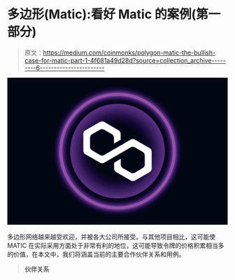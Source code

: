 # 多边形(Matic):看好 Matic 的案例(第一部分)

> 原文：<https://medium.com/coinmonks/polygon-matic-the-bullish-case-for-matic-part-1-4f681a49d28d?source=collection_archive---------6----------------------->

![](img/0714c8b04df3e027707345a144b6cf31.png)

多边形网络越来越受欢迎，并被各大公司所接受。与其他项目相比，这可能使 MATIC 在实际采用方面处于非常有利的地位，这可能导致令牌的价格积累相当多的价值，在本文中，我们将涵盖当前的主要合作伙伴关系和用例。

> **伙伴关系**
